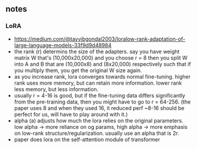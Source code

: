 ## notes

### LoRA
- https://medium.com/@tayyibgondal2003/loralow-rank-adaptation-of-large-language-models-33f9d9d48984
- the rank (r) determins the size of the adapters. say you have weight matrix W that's (10,000x20,000) and you choose
r = 8 then you split W into A and B that are (10,000x8) and (8x20,000) respectively such that if you multiply them, you
get the original W size again.
- as you increase rank, lora converges towards normal fine-tuning. higher rank uses more memory, but can retain more
information. lower rank less memory, but less information.
- usually r = 4-16 is good, but if the fine-tuning data differs significantly from the pre-training data, then you might
have to go to r = 64-256. (the paper uses 8 and when they used 16, it reduced perf ~8-16 should
be perfect for us, will have to play around with it.)
- alpha (a) adjusts how much the lora relies on the original parameters. low alpha -> more reliance on og params, high
alpha -> more emphasis on low-rank structure/regularization. usually use an alpha that is 2r.
- paper does lora on the self-attention module of transformer
